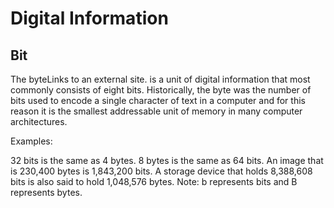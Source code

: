 # Digital Information


## Bit

The byteLinks to an external site. is a unit of digital information that most commonly consists of eight bits. Historically, the byte was the number of bits used to encode a single character of text in a computer and for this reason it is the smallest addressable unit of memory in many computer architectures.

Examples:

32 bits is the same as 4 bytes.
8 bytes is the same as 64 bits.
An image that is 230,400 bytes is 1,843,200 bits.
A storage device that holds 8,388,608 bits is also said to hold 1,048,576 bytes.
Note: b represents bits and B represents bytes.
